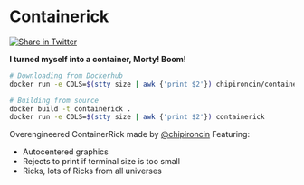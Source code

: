 # Containerick
[![Share in Twitter](https://img.shields.io/twitter/url/http/shields.io.svg?style=social&style=flat-square)](https://twitter.com/home?status=I+turned+myself+into+a+container%2C+Morty%21+Boom%21+Try+it+out%21+https%3A%2F%2Fgithub.com%2Fchipironcin%2Fcontainerick)

**I turned myself into a container, Morty! Boom!**

```bash
# Downloading from Dockerhub
docker run -e COLS=$(stty size | awk {'print $2'}) chipironcin/containerick

# Building from source
docker build -t containerick .
docker run -e COLS=$(stty size | awk {'print $2'}) containerick
```

Overengineered ContainerRick made by [@chipironcin](https://twitter.com/chipironcin)
Featuring:
  - Autocentered graphics
  - Rejects to print if terminal size is too small
  - Ricks, lots of Ricks from all universes

